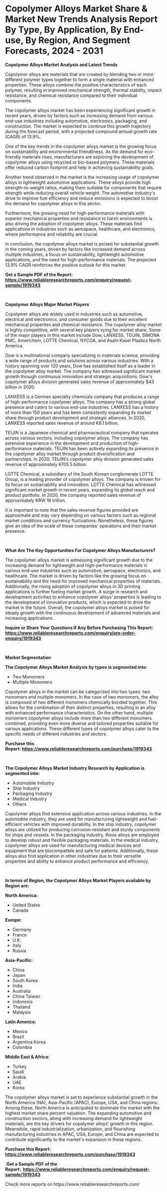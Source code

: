 <p><h1>Copolymer Alloys Market Share & Market New Trends Analysis Report By Type, By Application, By End-use, By Region, And Segment Forecasts, 2024 - 2031</h1></p><p><strong>Copolymer Alloys Market Analysis and Latest Trends</strong></p>
<p><p>Copolymer alloys are materials that are created by blending two or more different polymer types together to form a single material with enhanced properties. These alloys combine the positive characteristics of each polymer, resulting in improved mechanical strength, thermal stability, impact resistance, and chemical resistance compared to their individual components.</p><p>The copolymer alloys market has been experiencing significant growth in recent years, driven by factors such as increasing demand from various end-use industries including automotive, electronics, packaging, and construction. The market is expected to continue this growth trajectory during the forecast period, with a projected compound annual growth rate (CAGR) of 13.9%.</p><p>One of the key trends in the copolymer alloys market is the growing focus on sustainability and environmental friendliness. As the demand for eco-friendly materials rises, manufacturers are exploring the development of copolymer alloys using recycled or bio-based polymers. These materials offer reduced carbon footprint and help in achieving sustainability goals.</p><p>Another trend observed in the market is the increasing usage of copolymer alloys in lightweight automotive applications. These alloys provide high strength-to-weight ratios, making them suitable for components that require strength while reducing overall vehicle weight. The automotive industry's drive to improve fuel efficiency and reduce emissions is expected to boost the demand for copolymer alloys in this sector.</p><p>Furthermore, the growing need for high-performance materials with superior mechanical properties and resistance to harsh environments is also driving the adoption of copolymer alloys. These materials find applications in industries such as aerospace, healthcare, and electronics, where performance and reliability are crucial.</p><p>In conclusion, the copolymer alloys market is poised for substantial growth in the coming years, driven by factors like increased demand across multiple industries, a focus on sustainability, lightweight automotive applications, and the need for high-performance materials. The projected 13.9% CAGR reinforces the positive outlook for this market.</p></p>
<p><strong>Get a Sample PDF of the Report:&nbsp; <a href="https://www.reliableresearchreports.com/enquiry/request-sample/1919343">https://www.reliableresearchreports.com/enquiry/request-sample/1919343</a></strong></p>
<p>&nbsp;</p>
<p><strong>Copolymer Alloys Major Market Players</strong></p>
<p><p>Copolymer alloys are widely used in industries such as automotive, electrical and electronics, and consumer goods due to their excellent mechanical properties and chemical resistance. The copolymer alloy market is highly competitive, with several key players vying for market share. Some of the major players in this market include Dow, LANXESS, TEIJIN, SIMONA PMC, Americhem, LOTTE Chemical, NYCOA, and Asahi Kasei Plastics North America.</p><p>Dow is a multinational company specializing in materials science, providing a wide range of products and solutions across various industries. With a history spanning over 120 years, Dow has established itself as a leader in the copolymer alloy market. The company has witnessed significant market growth through continuous innovation and strategic acquisitions. Dow's copolymer alloys division generated sales revenue of approximately $43 billion in 2020.</p><p>LANXESS is a German specialty chemicals company that produces a range of high-performance copolymer alloys. The company has a strong global presence and caters to various end-use industries. LANXESS has a history of more than 150 years and has been consistently expanding its market share through product development and strategic alliances. In 2020, LANXESS reported sales revenue of around €6.1 billion.</p><p>TEIJIN is a Japanese chemical and pharmaceutical company that operates across various sectors, including copolymer alloys. The company has extensive experience in the development and production of high-performance materials. TEIJIN has been actively expanding its presence in the copolymer alloy market through product diversification and partnerships. In 2020, TEIJIN's copolymer alloy division generated sales revenue of approximately ¥705.5 billion.</p><p>LOTTE Chemical, a subsidiary of the South Korean conglomerate LOTTE Group, is a leading provider of copolymer alloys. The company is known for its focus on sustainability and innovation. LOTTE Chemical has witnessed significant market growth in recent years, expanding its global reach and product portfolio. In 2020, the company reported sales revenue of approximately KRW 18 trillion.</p><p>It is important to note that the sales revenue figures provided are approximate and may vary depending on various factors such as regional market conditions and currency fluctuations. Nonetheless, these figures give an idea of the scale of these companies' operations and their market presence.</p></p>
<p>&nbsp;</p>
<p><strong>What Are The Key Opportunities For Copolymer Alloys Manufacturers?</strong></p>
<p><p>The copolymer alloys market is witnessing significant growth due to the increasing demand for lightweight and high-performance materials in various end-use industries such as automotive, aerospace, electronics, and healthcare. The market is driven by factors like the growing focus on sustainability and the need for improved mechanical properties of materials. Additionally, the rising adoption of copolymer alloys in 3D printing applications is further fueling market growth. A surge in research and development activities to enhance copolymer alloys' properties is leading to the development of innovative products, which is expected to drive the market in the future. Overall, the copolymer alloys market is poised for steady growth with the continuous development of advanced materials and increasing applications.</p></p>
<p><strong>Inquire or Share Your Questions If Any Before Purchasing This Report: <a href="https://www.reliableresearchreports.com/enquiry/pre-order-enquiry/1919343">https://www.reliableresearchreports.com/enquiry/pre-order-enquiry/1919343</a></strong></p>
<p>&nbsp;</p>
<p><strong>Market Segmentation</strong></p>
<p><strong>The Copolymer Alloys Market Analysis by types is segmented into:</strong></p>
<p><ul><li>Two Monomers</li><li>Multiple Monomers</li></ul></p>
<p><p>Copolymer alloys in the market can be categorized into two types: two monomers and multiple monomers. In the case of two monomers, the alloy is composed of two different monomers chemically bonded together. This allows for the combination of their distinct properties, resulting in an alloy with enhanced performance characteristics. On the other hand, multiple monomers copolymer alloys include more than two different monomers combined, providing even more diverse and tailored properties suitable for various applications. These different types of copolymer alloys cater to the specific needs of different industries and sectors.</p></p>
<p><strong>Purchase this Report:&nbsp;<a href="https://www.reliableresearchreports.com/purchase/1919343">https://www.reliableresearchreports.com/purchase/1919343</a></strong></p>
<p>&nbsp;</p>
<p><strong>The Copolymer Alloys Market Industry Research by Application is segmented into:</strong></p>
<p><ul><li>Automobile Industry</li><li>Ship Industry</li><li>Packaging Industry</li><li>Medical Industry</li><li>Others</li></ul></p>
<p><p>Copolymer alloys find extensive application across various industries. In the automobile industry, they are used for manufacturing lightweight and fuel-efficient vehicles with improved durability. In the ship industry, copolymer alloys are utilized for producing corrosion-resistant and sturdy components for ships and vessels. In the packaging industry, these alloys are employed to develop robust and flexible packaging materials. In the medical industry, copolymer alloys are used for manufacturing medical devices and equipment that are biocompatible and safe for patients. Additionally, these alloys also find application in other industries due to their versatile properties and ability to enhance product performance and efficiency.</p></p>
<p>&nbsp;</p>
<p><strong>In terms of Region, the Copolymer Alloys Market Players available by Region are:</strong></p>
<p>
    <p> <strong> North America: </strong>
        <ul>
            <li>United States</li>
            <li>Canada</li>
        </ul>
        </p> 
    <p> <strong> Europe: </strong>
        <ul>
            <li>Germany</li>
            <li>France</li>
            <li>U.K.</li>
            <li>Italy</li>
            <li>Russia</li>
        </ul>
        </p> 
    <p> <strong> Asia-Pacific: </strong>
        <ul>
            <li>China</li>
            <li>Japan</li>
            <li>South Korea</li>
            <li>India</li>
            <li>Australia</li>
            <li>China Taiwan</li>
            <li>Indonesia</li>
            <li>Thailand</li>
            <li>Malaysia</li>
        </ul>
        </p> 
    <p> <strong> Latin America: </strong>
        <ul>
            <li>Mexico</li>
            <li>Brazil</li>
            <li>Argentina Korea</li>
            <li>Colombia</li>
        </ul>
        </p> 
    <p> <strong> Middle East & Africa: </strong>
        <ul>
            <li>Turkey</li>
            <li>Saudi</li>
            <li>Arabia</li>
            <li>UAE</li>
            <li>Korea</li>
        </ul>
    </p>
    </p>
<p><p>The copolymer alloys market is set to experience substantial growth in the North America (NA), Asia-Pacific (APAC), Europe, USA, and China regions. Among these, North America is anticipated to dominate the market with the highest market share percent valuation. The expanding automotive and construction sectors, along with increasing demand for lightweight materials, are the key drivers for copolymer alloys' growth in this region. Meanwhile, rapid industrialization, urbanization, and flourishing manufacturing industries in APAC, USA, Europe, and China are expected to contribute significantly to the market's expansion in these regions.</p></p>
<p><strong>Purchase this Report: <a href="https://www.reliableresearchreports.com/purchase/1919343">https://www.reliableresearchreports.com/purchase/1919343</a></strong></p>
<p>&nbsp;<strong>Get a Sample PDF of the Report:&nbsp;&nbsp;<a href="https://www.reliableresearchreports.com/enquiry/request-sample/1919343">https://www.reliableresearchreports.com/enquiry/request-sample/1919343</a></strong></p>
<p><strong></strong></p>
<p>Check more reports on https://www.reliableresearchreports.com/</p>